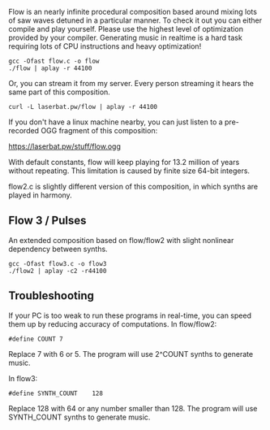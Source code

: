 Flow is an nearly infinite procedural composition based around mixing lots of saw waves detuned in a particular manner. To check it out you can either compile and play yourself. Please use the highest level of optimization provided by your compiler. Generating music in realtime is a hard task requiring lots of CPU instructions and heavy optimization!

    gcc -Ofast flow.c -o flow  
    ./flow | aplay -r 44100

Or, you can stream it from my server. Every person streaming it hears the same part of this composition.

    curl -L laserbat.pw/flow | aplay -r 44100

If you don't have a linux machine nearby, you can just listen to a pre-recorded OGG fragment of this composition:

https://laserbat.pw/stuff/flow.ogg

With default constants, flow will keep playing for 13.2 million of years without repeating. This limitation is caused by finite size 64-bit integers.

flow2.c is slightly different version of this composition, in which synths are played in harmony.

## Flow 3 / Pulses

An extended composition based on flow/flow2 with slight nonlinear dependency between synths.

    gcc -Ofast flow3.c -o flow3 
    ./flow2 | aplay -c2 -r44100

## Troubleshooting

If your PC is too weak to run these programs in real-time, you can speed them up by reducing accuracy of computations. In flow/flow2:

    #define COUNT 7

Replace 7 with 6 or 5. The program will use 2^COUNT synths to generate music.

In flow3:

    #define SYNTH_COUNT    128

Replace 128 with 64 or any number smaller than 128. The program will use SYNTH\_COUNT synths to generate music.
